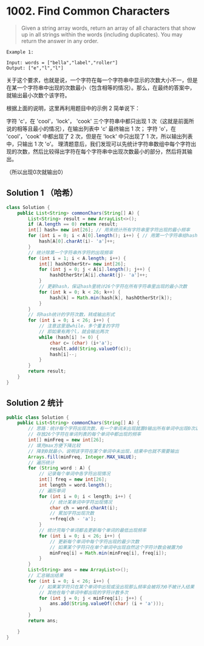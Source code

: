 # 1002. Find Common Characters

>Given a string array words, return an array of all characters that show up in all strings within the words (including duplicates). You may return the answer in any order.

```
Example 1:

Input: words = ["bella","label","roller"]
Output: ["e","l","l"]
```

关于这个要求，也就是说，一个字符在每一个字符串中显示的次数大小不一，但是在某一个字符串中出现的次数最小（包含相等的情况）。那么，在最终的答案中，就输出最小次数个该字符。

根据上面的说明，这里再利用题目中的示例 2 简单说下：

字符 'c'，在 'cool'，'lock'， 'cook' 三个字符串中都只出现 1 次（这就是前面所说的相等且最小的情况），在输出列表中 'c' 最终输出 1 次；
字符 'o'，在 'cool'，'cook' 中都出现了 2 次，但是在 'lock' 中只出现了 1 次，所以输出列表中，只输出 1 次 'o'。
理清题意后，我们发现可以先统计字符串数组中每个字符出现的次数，然后比较得出字符在每个字符串中出现次数最小的部分，然后将其输出。

（所以出现0次就输出0）

## Solution 1 （哈希）
```java
class Solution {
    public List<String> commonChars(String[] A) {
        List<String> result = new ArrayList<>();
        if (A.length == 0) return result;
        int[] hash= new int[26]; // 用来统计所有字符串里字符出现的最小频率
        for (int i = 0; i < A[0].length(); i++) { // 用第一个字符串给hash初始化
            hash[A[0].charAt(i)- 'a']++;
        }
        // 统计除第一个字符串外字符的出现频率
        for (int i = 1; i < A.length; i++) {
            int[] hashOtherStr= new int[26];
            for (int j = 0; j < A[i].length(); j++) {
                hashOtherStr[A[i].charAt(j)- 'a']++;
            }
            // 更新hash，保证hash里统计26个字符在所有字符串里出现的最小次数
            for (int k = 0; k < 26; k++) {
                hash[k] = Math.min(hash[k], hashOtherStr[k]);
            }
        }
        // 将hash统计的字符次数，转成输出形式
        for (int i = 0; i < 26; i++) {
            // 注意这里是while，多个重复的字符  
            // 即如果有两个l，就会输出两次
            while (hash[i] != 0) { 
                char c= (char) (i+'a');
                result.add(String.valueOf(c));
                hash[i]--;
            }
        }
        return result;
    }
}
```

## Solution 2 统计 
```java
public class Solution {
    public List<String> commonChars(String[] A) {
        // 思路：统计每个字符出现次数，有一个单词未出现就置0输出所有单词中出现0次以上】
        // 存放26个字符在单词列表的每个单词中都出现的频率
        int[] minFreq = new int[26];
        // 填充max方便下降比较
        // 降到0就最小，说明该字符在某个单词中未出现，结果中也就不需要输出
        Arrays.fill(minFreq, Integer.MAX_VALUE);
        // 遍历统计
        for (String word : A) {
            // 记录每个单词中各字符出现情况
            int[] freq = new int[26];
            int length = word.length();
            // 遍历单词
            for (int i = 0; i < length; i++) {
                // 统计某单词中字符出现情况
                char ch = word.charAt(i);
                // 累加字符出现次数
                ++freq[ch - 'a'];
            }
            // 统计完每个单词都去更新每个单词的最低出现频率
            for (int i = 0; i < 26; i++) {
                // 更新每个单词中每个字符出现的最少次数
                // 如果某个字符只在单个单词中出现自然这个字符计数会被置为0
                minFreq[i] = Math.min(minFreq[i], freq[i]);
            }
        }
        List<String> ans = new ArrayList<>();
        // 汇总输出结果
        for (int i = 0; i < 26; i++) {
            // 如果某字符只在某个单词中出现或没出现那么频率会被将为0不被计入结果
            // 其他在每个单词中都出现的字符计数多次
            for (int j = 0; j < minFreq[i]; j++) {
                ans.add(String.valueOf((char) (i + 'a')));
            }
        }
        return ans;

    }
}
```
